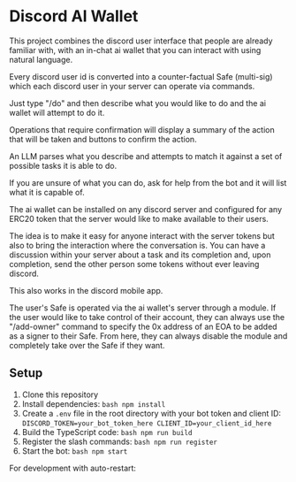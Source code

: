 # Discord AI Wallet

This project combines the discord user interface that people are already familiar with, with an in-chat ai wallet that you can interact with using natural language. 

Every discord user id is converted into a counter-factual Safe (multi-sig) which each discord user in your server can operate via commands. 

Just type "/do" and then describe what you would like to do and the ai wallet will attempt to do it.

Operations that require confirmation will display a summary of the action that will be taken and buttons to confirm the action.

An LLM parses what you describe and attempts to match it against a set of possible tasks it is able to do. 

If you are unsure of what you can do, ask for help from the bot and it will list what it is capable of.

The ai wallet can be installed on any discord server and configured for any ERC20 token that the server would like to make available to their users.

The idea is to make it easy for anyone interact with the server tokens but also to bring the interaction where the conversation is. You can have a discussion within your server about a task and its completion and, upon completion, send the other person some tokens without ever leaving discord. 

This also works in the discord mobile app.

The user's Safe is operated via the ai wallet's server through a module. If the user would like to take control of their account, they can always use the "/add-owner" command to specify the 0x address of an EOA to be added as a signer to their Safe. From here, they can always disable the module and completely take over the Safe if they want.

## Setup

1. Clone this repository
2. Install dependencies:   ```bash
   npm install   ```
3. Create a `.env` file in the root directory with your bot token and client ID:   ```
   DISCORD_TOKEN=your_bot_token_here
   CLIENT_ID=your_client_id_here   ```
4. Build the TypeScript code:   ```bash
   npm run build   ```
5. Register the slash commands:   ```bash
   npm run register   ```
6. Start the bot:   ```bash
   npm start   ```

For development with auto-restart: